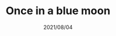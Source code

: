 ---
title: Once in a blue moon
desc: Once in a blue moon
heroImage: /tracks/109951169219512461.jpg
link: https://music.163.com/song?id=2100627235&userid=5076401671
type: Single
date: 2021/08/04
---
